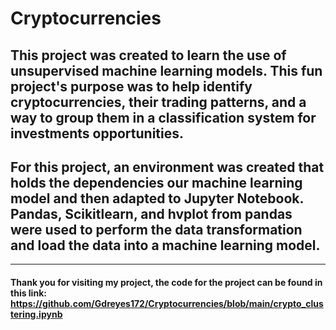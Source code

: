 # Cryptocurrencies
## This project was created to learn the use of unsupervised machine learning models. This fun project's purpose was to help identify cryptocurrencies, their trading patterns, and a way to group them in a classification system for investments opportunities.

## For this project, an environment was created that holds the dependencies our machine learning model and then adapted to Jupyter Notebook. Pandas, Scikitlearn, and hvplot from pandas were used to perform the data transformation and load the data into a machine learning model. 
---
#### Thank you for visiting my project, the code for the project can be found in this link: https://github.com/Gdreyes172/Cryptocurrencies/blob/main/crypto_clustering.ipynb